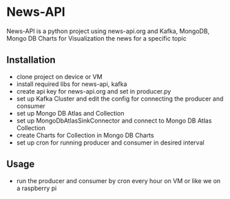 # News-API

News-API is a python project using news-api.org and Kafka, MongoDB, Mongo DB Charts for Visualization the news for a specific topic

## Installation
- clone project on device or VM
- install required libs for news-api, kafka
- create api key for news-api.org and set in producer.py
- set up Kafka Cluster and edit the config for connecting the producer and consumer
- set up Mongo DB Atlas and Collection
- set up MongoDbAtlasSinkConnector and connect to Mongo DB Atlas Collection
- create Charts for Collection in Mongo DB Charts
- set up cron for running producer and consumer in desired interval

## Usage
- run the producer and consumer by cron every hour on VM or like we on a raspberry pi
